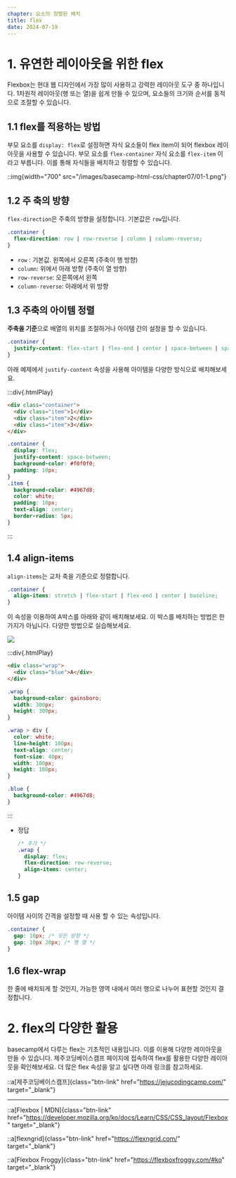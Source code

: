 ```yaml
---
chapter: 요소의 정렬된 배치
title: flex
date: 2024-07-19
---
```


# 1. 유연한 레이아웃을 위한 flex

Flexbox는 현대 웹 디자인에서 가장 많이 사용하고 강력한 레이아웃 도구 중 하나입니다. 1차원적 레이아웃(행 또는 열)을 쉽게 만들 수 있으며, 요소들의 크기와 순서를 동적으로 조절할 수 있습니다.

## 1.1 flex를 적용하는 방법

부모 요소를 `display: flex`로 설정하면 자식 요소들이 flex item이 되어 flexbox 레이아웃을 사용할 수 있습니다. 부모 요소를 `flex-container` 자식 요소를 `flex-item` 이라고 부릅니다. 이를 통해 자식들을 배치하고 정렬할 수 있습니다.

::img{width="700" src="/images/basecamp-html-css/chapter07/01-1.png"}

## 1.2 주 축의 방향

`flex-direction`은 주축의 방향을 설정합니다. 기본값은 `row`입니다.

```css
.container {
  flex-direction: row | row-reverse | column | column-reverse;
}
```

- `row` : 기본값. 왼쪽에서 오른쪽 (주축이 행 방향)
- `column`: 위에서 아래 방향 (주축이 열 방향)
- `row-reverse`: 오른쪽에서 왼쪽
- `column-reverse`: 아래에서 위 방향

## 1.3 주축의 아이템 정렬

**주축을 기준**으로 배열의 위치를 조절하거나 아이템 간의 설정을 할 수 있습니다.

```css
.container {
  justify-content: flex-start | flex-end | center | space-between | space-around | space-evenly;
}
```

아래 예제에서 `justify-content` 속성을 사용해 아이템을 다양한 방식으로 배치해보세요.

:::div{.htmlPlay}

```html
<div class="container">
  <div class="item">1</div>
  <div class="item">2</div>
  <div class="item">3</div>
</div>
```

```css
.container {
  display: flex;
  justify-content: space-between;
  background-color: #f0f0f0;
  padding: 10px;
}
.item {
  background-color: #4967d8;
  color: white;
  padding: 10px;
  text-align: center;
  border-radius: 5px;
}
```

:::

## 1.4 align-items

`align-items`는 교차 축을 기준으로 정렬합니다.

```css
.container {
  align-items: stretch | flex-start | flex-end | center | baseline;
}
```

이 속성을 이용하여 A박스를 아래와 같이 배치해보세요. 이 박스를 배치하는 방법은 한가지가 아닙니다. 다양한 방법으로 실습해보세요.

![](/images/basecamp-html-css/chapter07/01-3.png)

:::div{.htmlPlay}

```html
<div class="wrap">
  <div class="blue">A</div>
</div>
```

```css
.wrap {
  background-color: gainsboro;
  width: 300px;
  height: 300px;
}

.wrap > div {
  color: white;
  line-height: 100px;
  text-align: center;
  font-size: 40px;
  width: 100px;
  height: 100px;
}

.blue {
  background-color: #4967d8;
}
```
:::



- 정답
  ```css
  /* 추가 */
  .wrap {
    display: flex;
    flex-direction: row-reverse;
    align-items: center;
  }
  ```

## 1.5 gap

아이템 사이의 간격을 설정할 때 사용 할 수 있는 속성입니다.

```css
.container {
  gap: 10px; /* 모든 방향 */
  gap: 10px 20px; /* 행 열 */
}
```

## 1.6 flex-wrap

한 줄에 배치되게 할 것인지, 가능한 영역 내에서 여러 행으로 나누어 표현할 것인지 결정합니다.

# 2. flex의 다양한 활용

basecamp에서 다루는 flex는 기초적인 내용입니다. 이를 이용해 다양한 레이아웃을 만들 수 있습니다. 제주코딩베이스캠프 페이지에 접속하여 flex를 활용한 다양한 레이아웃을 확인해보세요. 더 많은 flex 속성을 알고 싶다면 아래 링크를 참고하세요.

::a[제주코딩베이스캠프]{class="btn-link" href="https://jejucodingcamp.com/" target="\_blank"}

---

::a[Flexbox | MDN]{class="btn-link" href="https://developer.mozilla.org/ko/docs/Learn/CSS/CSS_layout/Flexbox" target="\_blank"}

::a[flexngrid]{class="btn-link" href="https://flexngrid.com/" target="\_blank"}

::a[Flexbox Froggy]{class="btn-link" href="https://flexboxfroggy.com/#ko" target="\_blank"}
